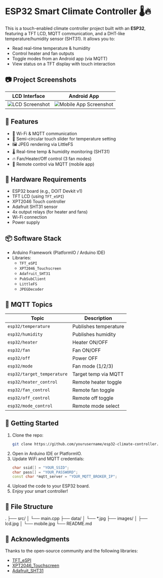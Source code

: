 # ESP32 Smart Climate Controller 🌡️🔥

This is a touch-enabled climate controller project built with an **ESP32**, featuring a TFT LCD, MQTT communication, and a DHT-like temperature/humidity sensor (SHT31). It allows you to:

- Read real-time temperature & humidity
- Control heater and fan outputs
- Toggle modes from an Android app (via MQTT)
- View status on a TFT display with touch interaction

## 📷 Project Screenshots

| LCD Interface | Android App |
|--------------|-------------|
| ![LCD Screenshot](images/lcd.jpg) | ![Mobile App Screenshot](images/mobile.jpg) |

## 🧠 Features

- 📶 Wi-Fi & MQTT communication
- 🌈 Semi-circular touch slider for temperature setting
- 🖼️ JPEG rendering via LittleFS
- 🌡️ Real-time temp & humidity monitoring (SHT31)
- 🔥 Fan/Heater/Off control (3 fan modes) 
- 📲 Remote control via MQTT (mobile app)

## 🔧 Hardware Requirements

- ESP32 board (e.g., DOIT Devkit v1)
- TFT LCD (using `TFT_eSPI`)
- XPT2046 Touch controller
- Adafruit SHT31 sensor
- 4x output relays (for heater and fans)
- Wi-Fi connection
- Power supply

## 📦 Software Stack

- Arduino Framework (PlatformIO / Arduino IDE)
- Libraries:
  - `TFT_eSPI`
  - `XPT2046_Touchscreen`
  - `Adafruit_SHT31`
  - `PubSubClient`
  - `LittleFS`
  - `JPEGDecoder`

## 📡 MQTT Topics

| Topic                      | Description               |
|---------------------------|---------------------------|
| `esp32/temperature`       | Publishes temperature     |
| `esp32/humidity`          | Publishes humidity        |
| `esp32/heater`            | Heater ON/OFF             |
| `esp32/fan`               | Fan ON/OFF                |
| `esp32/off`               | Power OFF                 |
| `esp32/mode`              | Fan mode (1/2/3)          |
| `esp32/target_temperature`| Target temp via MQTT      |
| `esp32/heater_control`    | Remote heater toggle      |
| `esp32/fan_control`       | Remote fan toggle         |
| `esp32/off_control`       | Remote off toggle         |
| `esp32/mode_control`      | Remote mode select        |

## 🧪 Getting Started

1. Clone the repo:
    ```bash
    git clone https://github.com/yourusername/esp32-climate-controller.git
    ```
2. Open in Arduino IDE or PlatformIO.
3. Update WiFi and MQTT credentials:
    ```cpp
    char ssid[] = "YOUR_SSID";
    char pass[] = "YOUR_PASSWORD";
    const char *mqtt_server = "YOUR_MQTT_BROKER_IP";
    ```
4. Upload the code to your ESP32 board.
5. Enjoy your smart controller!

## 📁 File Structure
.
├── src/
│ └── main.cpp
├── data/
│ └── *.jpg
├── images/
│ ├── lcd.jpg
│ └── mobile.jpg
└── README.md

## 🤝 Acknowledgments

Thanks to the open-source community and the following libraries:

- [TFT_eSPI](https://github.com/Bodmer/TFT_eSPI)
- [XPT2046_Touchscreen](https://github.com/PaulStoffregen/XPT2046_Touchscreen)
- [Adafruit_SHT31](https://github.com/adafruit/Adafruit_SHT31)




